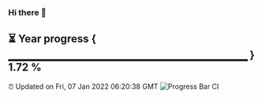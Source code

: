 ### Hi there 👋
⏳ Year progress { ▁▁▁▁▁▁▁▁▁▁▁▁▁▁▁▁▁▁▁▁▁▁▁▁▁▁▁▁▁▁ } 1.72 %
---
⏰ Updated on Fri, 07 Jan 2022 06:20:38 GMT
![Progress Bar CI](https://github.com/liununu/liununu/workflows/Progress%20Bar%20CI/badge.svg)
